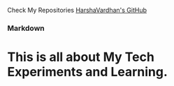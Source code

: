 Check My Repositories [HarshaVardhan's GitHub](https://github.com/HarshaVardhanAcharyAthaluri) 
### Markdown
# This is all about My Tech Experiments and Learning.

